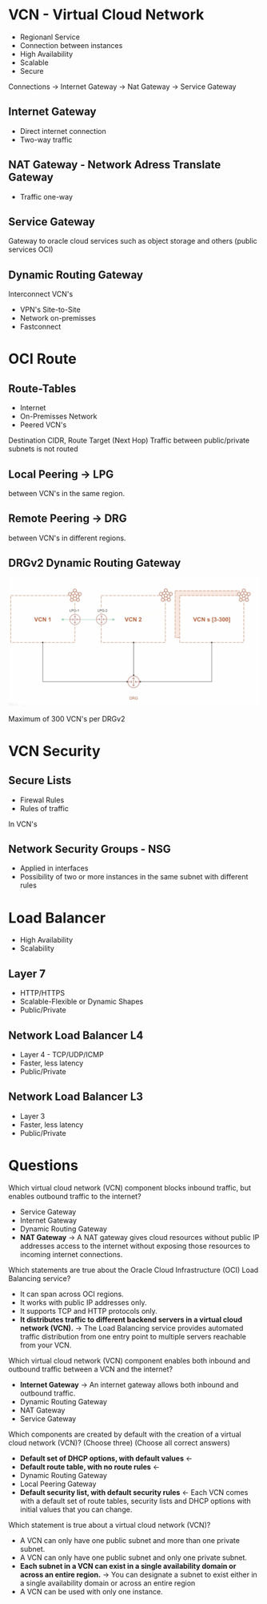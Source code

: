 # VCN - Virtual Cloud Network

* Regionanl Service
* Connection between instances
* High Availability
* Scalable
* Secure

Connections -> Internet Gateway
            -> Nat Gateway
            -> Service Gateway

## Internet Gateway

* Direct internet connection
* Two-way traffic

## NAT Gateway - Network Adress Translate Gateway

* Traffic one-way

## Service Gateway

Gateway to oracle cloud services such as object storage and others
(public services OCI)

## Dynamic Routing Gateway

Interconnect VCN's

* VPN's Site-to-Site
* Network on-premisses
* Fastconnect


# OCI Route

## Route-Tables

* Internet
* On-Premisses Network
* Peered VCN's

Destination CIDR, Route Target (Next Hop)
Traffic between public/private subnets is not routed

## Local Peering -> LPG
between VCN's in the same region.

## Remote Peering -> DRG
between VCN's in different regions.

## DRGv2 Dynamic Routing Gateway

<img src="images/drgv2.png" width="700"/>

Maximum of 300 VCN's per DRGv2

# VCN Security

## Secure Lists

* Firewal Rules
* Rules of traffic

In VCN's

## Network Security Groups - NSG

* Applied in interfaces
* Possibility of two or more instances in the same subnet with different rules

# Load Balancer

* High Availability
* Scalability

## Layer 7

* HTTP/HTTPS
* Scalable-Flexible or Dynamic Shapes
* Public/Private

## Network Load Balancer L4

* Layer 4 - TCP/UDP/ICMP
* Faster, less latency
* Public/Private

## Network Load Balancer L3

* Layer 3
* Faster, less latency
* Public/Private


# Questions

Which virtual cloud network (VCN) component blocks inbound traffic, but enables outbound traffic to the internet?
- Service Gateway
- Internet Gateway
- Dynamic Routing Gateway
- **NAT Gateway** -> A NAT gateway gives cloud resources without public IP addresses access to the internet without exposing those resources to incoming internet connections.

Which statements are true about the Oracle Cloud Infrastructure (OCI) Load Balancing service?
- It can span across OCI regions.
- It works with public IP addresses only.
- It supports TCP and HTTP protocols only.
- **It distributes traffic to different backend servers in a virtual cloud network (VCN).** -> The Load Balancing service provides automated traffic distribution from one entry point to multiple servers reachable from your VCN.

Which virtual cloud network (VCN) component enables both inbound and outbound traffic between a VCN and the internet?
- **Internet Gateway** -> An internet gateway allows both inbound and outbound traffic.
- Dynamic Routing Gateway
- NAT Gateway
- Service Gateway

Which components are created by default with the creation of a virtual cloud network (VCN)? (Choose three)
(Choose all correct answers)
- **Default set of DHCP options, with default values** <-
- **Default route table, with no route rules** <-
- Dynamic Routing Gateway
- Local Peering Gateway
- **Default security list, with default security rules** <-
Each VCN comes with a default set of route tables, security lists and DHCP options with initial values that you can change.

Which statement is true about a virtual cloud network (VCN)?
- A VCN can only have one public subnet and more than one private subnet.
- A VCN can only have one public subnet and only one private subnet.
- **Each subnet in a VCN can exist in a single availability domain or across an entire region.** -> You can designate a subnet to exist either in a single availability domain or across an entire region
- A VCN can be used with only one instance.
